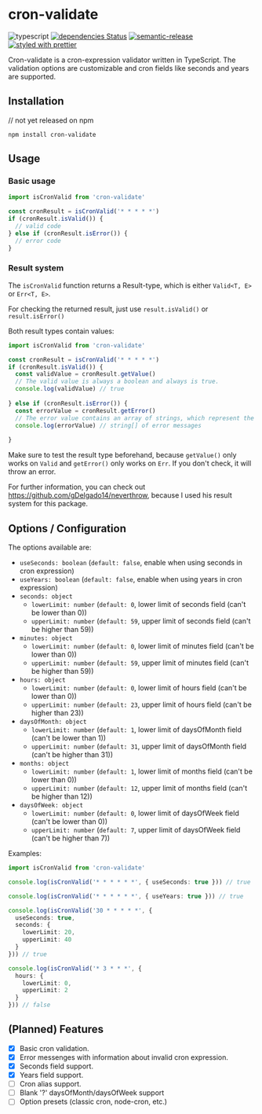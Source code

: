 # cron-validate

![typescript](https://camo.githubusercontent.com/56e4a1d9c38168bd7b1520246d6ee084ab9abbbb/68747470733a2f2f62616467656e2e6e65742f62616467652f69636f6e2f547970655363726970743f69636f6e3d74797065736372697074266c6162656c266c6162656c436f6c6f723d626c756526636f6c6f723d353535353535)
[![dependencies Status](https://david-dm.org/airfooox/cron-validate/status.svg)](https://david-dm.org/airfooox/cron-validate)
[![semantic-release](https://img.shields.io/badge/%20%20%F0%9F%93%A6%F0%9F%9A%80-semantic--release-e10079.svg)](https://github.com/semantic-release/semantic-release)
[![styled with prettier](https://img.shields.io/badge/styled_with-prettier-ff69b4.svg)](https://github.com/prettier/prettier)

Cron-validate is a cron-expression validator written in TypeScript. 
The validation options are customizable and cron fields like seconds and years are supported.

## Installation

// not yet released on npm

`npm install cron-validate`

## Usage

### Basic usage

```typescript
import isCronValid from 'cron-validate'

const cronResult = isCronValid('* * * * *')
if (cronResult.isValid()) {
  // valid code
} else if (cronResult.isError()) {
  // error code
}
```

### Result system

The `isCronValid` function returns a Result-type, which is either `Valid<T, E>` or `Err<T, E>`.

For checking the returned result, just use `result.isValid()` or `result.isError()`

Both result types contain values: 

```typescript
import isCronValid from 'cron-validate'

const cronResult = isCronValid('* * * * *')
if (cronResult.isValid()) {
  const validValue = cronResult.getValue()
  // The valid value is always a boolean and always is true.
  console.log(validValue) // true
  
} else if (cronResult.isError()) {
  const errorValue = cronResult.getError()
  // The error value contains an array of strings, which represent the cron validation errors.
  console.log(errorValue) // string[] of error messages
  
}
```
Make sure to test the result type beforehand, because `getValue()` only works on `Valid` and `getError()` only works on `Err`. If you don't check, it will throw an error.

For further information, you can check out https://github.com/gDelgado14/neverthrow, because I used his result system for this package.

## Options / Configuration

The options available are:

- `useSeconds: boolean` (`default: false`, enable when using seconds in cron expression)
- `useYears: boolean` (`default: false`, enable when using years in cron expression)
- `seconds: object`
  - `lowerLimit: number` (`default: 0`, lower limit of seconds field (can't be lower than 0))
  - `upperLimit: number` (`default: 59`, upper limit of seconds field (can't be higher than 59))
- `minutes: object`
  - `lowerLimit: number` (`default: 0`, lower limit of minutes field (can't be lower than 0))
  - `upperLimit: number` (`default: 59`, upper limit of minutes field (can't be higher than 59))
- `hours: object`
  - `lowerLimit: number` (`default: 0`, lower limit of hours field (can't be lower than 0))
  - `upperLimit: number` (`default: 23`, upper limit of hours field (can't be higher than 23))
- `daysOfMonth: object`
  - `lowerLimit: number` (`default: 1`, lower limit of daysOfMonth field (can't be lower than 1))
  - `upperLimit: number` (`default: 31`, upper limit of daysOfMonth field (can't be higher than 31))
- `months: object`
  - `lowerLimit: number` (`default: 1`, lower limit of months field (can't be lower than 0))
  - `upperLimit: number` (`default: 12`, upper limit of months field (can't be higher than 12))
- `daysOfWeek: object`
  - `lowerLimit: number` (`default: 0`, lower limit of daysOfWeek field (can't be lower than 0))
  - `upperLimit: number` (`default: 7`, upper limit of daysOfWeek field (can't be higher than 7))

Examples:

```typescript
import isCronValid from 'cron-validate'

console.log(isCronValid('* * * * * *', { useSeconds: true })) // true

console.log(isCronValid('* * * * * *', { useYears: true })) // true

console.log(isCronValid('30 * * * * *', { 
  useSeconds: true,
  seconds: {
    lowerLimit: 20,
    upperLimit: 40
  }
})) // true

console.log(isCronValid('* 3 * * *', {
  hours: {
    lowerLimit: 0,
    upperLimit: 2
  }
})) // false

```

## (Planned) Features

- [x] Basic cron validation.
- [x] Error messenges with information about invalid cron expression.
- [x] Seconds field support.
- [x] Years field support.
- [ ] Cron alias support.
- [ ] Blank '?' daysOfMonth/daysOfWeek support
- [ ] Option presets (classic cron, node-cron, etc.)
